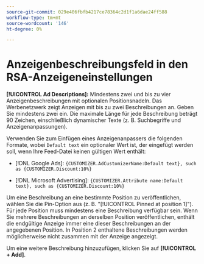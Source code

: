 ```yaml
---
source-git-commit: 029e406fbfb4217ce78364c2d1f1a6dae24ff588
workflow-type: tm+mt
source-wordcount: '146'
ht-degree: 0%

---
```

# Anzeigenbeschreibungsfeld in den RSA-Anzeigeneinstellungen

**[!UICONTROL Ad Descriptions]:** Mindestens zwei und bis zu vier Anzeigenbeschreibungen mit optionalen Positionsnadeln. Das Werbenetzwerk zeigt Anzeigen mit bis zu zwei Beschreibungen an. Geben Sie mindestens zwei ein. Die maximale Länge für jede Beschreibung beträgt 90 Zeichen, einschließlich dynamischer Texte (z. B. Suchbegriffe und Anzeigenanpassungen).

Verwenden Sie zum Einfügen eines Anzeigenanpassers die folgenden Formate, wobei `Default text` ein optionaler Wert ist, der eingefügt werden soll, wenn Ihre Feed-Datei keinen gültigen Wert enthält:

* [!DNL Google Ads]: `{CUSTOMIZER.AdCustomizerName:Default text}, such as {CUSTOMIZER.Discount:10%}`

* [!DNL Microsoft Advertising]: `{CUSTOMIZER.Attribute name:Default text}, such as {CUSTOMIZER.Discount:10%}`

Um eine Beschreibung an eine bestimmte Position zu veröffentlichen, wählen Sie die Pin-Option aus (z. B. &quot;[!UICONTROL Pinned at position 1]&quot;). Für jede Position muss mindestens eine Beschreibung verfügbar sein. Wenn Sie mehrere Beschreibungen an derselben Position veröffentlichen, enthält die endgültige Anzeige immer eine dieser Beschreibungen an der angegebenen Position. In Position 2 enthaltene Beschreibungen werden möglicherweise nicht zusammen mit der Anzeige angezeigt.

Um eine weitere Beschreibung hinzuzufügen, klicken Sie auf **[!UICONTROL + Add]**.
